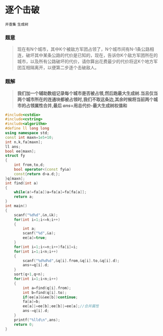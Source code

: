 # 逐个击破

`并查集` `生成树`
### 题意
> 现在有N个城市，其中K个被敌方军团占领了，N个城市间有N-1条公路相连，破坏其中某条公路的代价是已知的，现在，告诉你K个敌方军团所在的城市，以及所有公路破坏的代价，请你算出花费最少的代价将这K个地方军团互相隔离开，以便第二步逐个击破敌人。

### 题解
> **我们加一个辅助数组记录每个城市是否被占领,然后跑最大生成树.当且仅当两个城市所在的连通块都被占领时,我们不取这条边,其余时候将当前两个城市的占领属性合并,最后 $ans$=用总代价-最大生成树权值和**

```cpp
#include<cstdio>
#include<cstring>
#include<algorithm>
#define ll long long
using namespace std;
const int maxn=1e5+10;
int n,k,fa[maxn];
ll ans;
bool ee[maxn];
struct fy
{
	int from,to,d;
	bool operator<(const fy&a)
	const{return d>a.d;};
}q[maxn];
int find(int a)
{
	while(a!=fa[a])a=fa[a]=fa[fa[a]];
	return a;
}
int main()
{
	scanf("%d%d",&n,&k);
	for(int i=1;i<=k;i++)
	{
		int a;
		scanf("%d",&a);
		ee[a]=true;
	}
	for(int i=1;i<=n;i++)fa[i]=i;
	for(int i=1;i<n;i++)
	{
		scanf("%d%d%d",&q[i].from,&q[i].to,&q[i].d);
		ans+=q[i].d;
	}
	sort(q+1,q+n);
	for(int i=1;i<n;i++)
	{
		int a=find(q[i].from);
		int b=find(q[i].to);
		if(ee[a]&&ee[b])continue;
		fa[a]=b;
		ee[a]|=ee[b];ee[b]|=ee[a];//合并属性
		ans-=q[i].d;
	} 
	printf("%lld\n",ans);
	return 0;
}
```
<!--stackedit_data:
eyJoaXN0b3J5IjpbNjQ2MDkzNzk2XX0=
-->